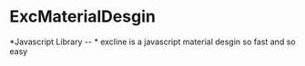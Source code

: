 # ExcMaterialDesgin
*Javascript Library -- *
excline is a javascript material desgin so fast and so easy
